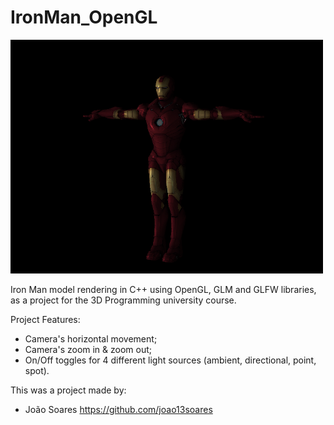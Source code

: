 # IronMan_OpenGL

<img src = "https://github.com/joao13soares/IronMan_OpenGL/blob/main/IronMan.png" width = "500">

Iron Man model rendering in C++ using OpenGL, GLM and GLFW libraries, as a project for the 3D Programming university course.

Project Features:
- Camera's horizontal movement;
- Camera's zoom in & zoom out;
- On/Off toggles for 4 different light sources (ambient, directional, point, spot).

This was a project made by:
- João Soares https://github.com/joao13soares

